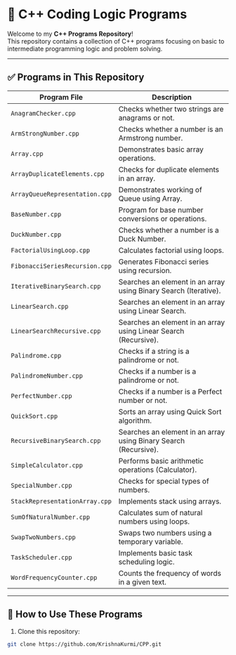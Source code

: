 # 🚀 C++ Coding Logic Programs

Welcome to my **C++ Programs Repository**!  
This repository contains a collection of C++ programs focusing on basic to intermediate programming logic and problem solving.

---

## ✅ Programs in This Repository

| **Program File**               | **Description**                                                  |
| ------------------------------ | ---------------------------------------------------------------- |
| `AnagramChecker.cpp`           | Checks whether two strings are anagrams or not.                  |
| `ArmStrongNumber.cpp`          | Checks whether a number is an Armstrong number.                  |
| `Array.cpp`                    | Demonstrates basic array operations.                             |
| `ArrayDuplicateElements.cpp`   | Checks for duplicate elements in an array.                       |
| `ArrayQueueRepresentation.cpp` | Demonstrates working of Queue using Array.                       |
| `BaseNumber.cpp`               | Program for base number conversions or operations.               |
| `DuckNumber.cpp`               | Checks whether a number is a Duck Number.                        |
| `FactorialUsingLoop.cpp`       | Calculates factorial using loops.                                |
| `FibonacciSeriesRecursion.cpp` | Generates Fibonacci series using recursion.                      |
| `IterativeBinarySearch.cpp`    | Searches an element in an array using Binary Search (Iterative). |
| `LinearSearch.cpp`             | Searches an element in an array using Linear Search.             |
| `LinearSearchRecursive.cpp`    | Searches an element in an array using Linear Search (Recursive). |
| `Palindrome.cpp`               | Checks if a string is a palindrome or not.                       |
| `PalindromeNumber.cpp`         | Checks if a number is a palindrome or not.                       |
| `PerfectNumber.cpp`            | Checks if a number is a Perfect number or not.                   |
| `QuickSort.cpp`                | Sorts an array using Quick Sort algorithm.                       |
| `RecursiveBinarySearch.cpp`    | Searches an element in an array using Binary Search (Recursive). |
| `SimpleCalculator.cpp`         | Performs basic arithmetic operations (Calculator).               |
| `SpecialNumber.cpp`            | Checks for special types of numbers.                             |
| `StackRepresentationArray.cpp` | Implements stack using arrays.                                   |
| `SumOfNaturalNumber.cpp`       | Calculates sum of natural numbers using loops.                   |
| `SwapTwoNumbers.cpp`           | Swaps two numbers using a temporary variable.                    |
| `TaskScheduler.cpp`            | Implements basic task scheduling logic.                          |
| `WordFrequencyCounter.cpp`     | Counts the frequency of words in a given text.                   |

---

## 📂 How to Use These Programs
1. Clone this repository:
```bash
git clone https://github.com/KrishnaKurmi/CPP.git
